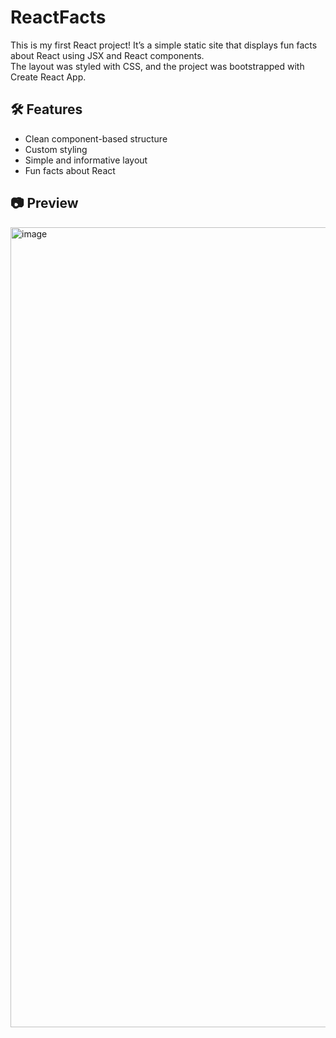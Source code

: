 # ReactFacts

This is my first React project! It’s a simple static site that displays fun facts about React using JSX and React components.  
The layout was styled with CSS, and the project was bootstrapped with Create React App.

## 🛠️ Features
- Clean component-based structure
- Custom styling
- Simple and informative layout
- Fun facts about React

## 📷 Preview
<img width="1280" alt="image" src="https://github.com/user-attachments/assets/08b4cfe7-7cd9-48fe-8072-c52024970d31" />
